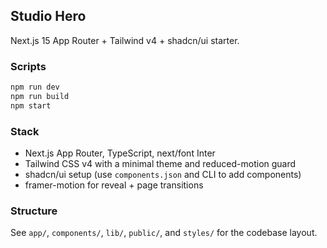 ## Studio Hero

Next.js 15 App Router + Tailwind v4 + shadcn/ui starter.

### Scripts

```bash
npm run dev
npm run build
npm start
```

### Stack
- Next.js App Router, TypeScript, next/font Inter
- Tailwind CSS v4 with a minimal theme and reduced-motion guard
- shadcn/ui setup (use `components.json` and CLI to add components)
- framer-motion for reveal + page transitions

### Structure
See `app/`, `components/`, `lib/`, `public/`, and `styles/` for the codebase layout.

